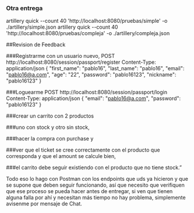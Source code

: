 ### Otra entrega

artillery quick --count 40 'http://localhost:8080/pruebas/simple' -o ./artillery/simple.json
artillery quick --count 40 'http://localhost:8080/pruebas/compleja' -o ./artillery/compleja.json


##Revision de Feedback

###Registrarme con un usuario nuevo,
POST  http://localhost:8080/session/passport/register
Content-Type: application/json 
{
  "first_name": "pablo16",
  "last_name": "pablo16",
  "email": "pablo16@a.com",
  "age": "22",
  "password": "pablo16123",
  "nickname": "pablo16123"
}

###Loguearme
POST  http://localhost:8080/session/passport/login
Content-Type: application/json 
{
  "email": "pablo16@a.com",
  "password": "pablo16123"
}

###crear un carrito con 2 productos


###uno con stock y otro sin stock, 


###hacer la compra con purchase y 


###ver que el ticket se cree correctamente con el producto que corresponda y que el amount se calcule bien, 


###el carrito debe seguir existiendo con el producto que no tiene stock.”



Todo eso lo hago con Postman con los endpoints que uds ya hicieron y que se supone que deben seguir funcionando, así que necesito que verifiquen que ese proceso se pueda hacer antes de entregar, si ven que tienen alguna falla por ahí y necesitan más tiempo no hay problema, simplemente avisenme por mensaje de Chat.